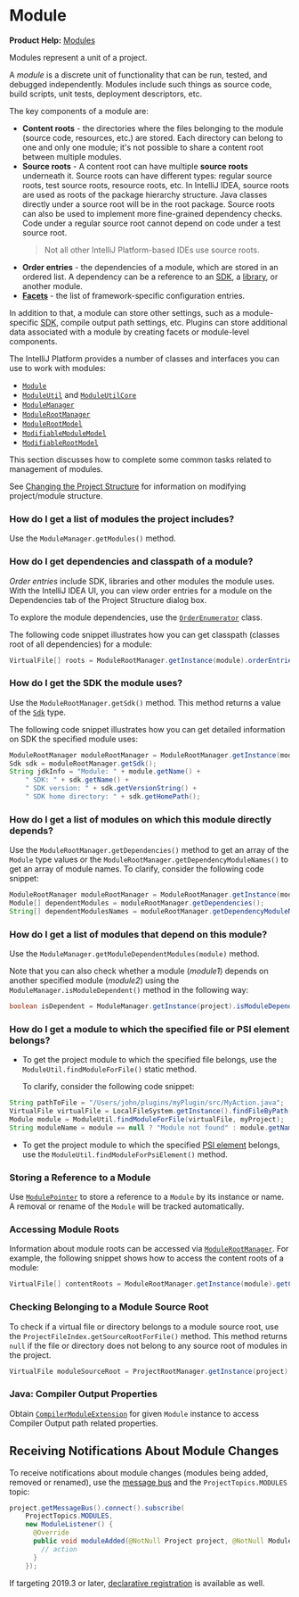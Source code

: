 <!-- Copyright 2000-2023 JetBrains s.r.o. and other contributors. Use of this source code is governed by the Apache 2.0 license that can be found in the LICENSE file. -->

# Module

<tldr>

**Product Help:** [Modules](https://www.jetbrains.com/help/idea/modules.html)

</tldr>

<link-summary>Modules represent a unit of a project.</link-summary>

A _module_ is a discrete unit of functionality that can be run, tested, and debugged independently.
Modules include such things as source code, build scripts, unit tests, deployment descriptors, etc.

The key components of a module are:
* **Content roots** - the directories where the files belonging to the module (source code, resources, etc.) are stored.
  Each directory can belong to one and only one module; it's not possible to share a content root between multiple modules.
* **Source roots** - A content root can have multiple **source roots** underneath it.
  Source roots can have different types: regular source roots, test source roots, resource roots, etc.
  In IntelliJ IDEA, source roots are used as roots of the package hierarchy structure.
  Java classes directly under a source root will be in the root package.
  Source roots can also be used to implement more fine-grained dependency checks.
  Code under a regular source root cannot depend on code under a test source root.
  > Not all other IntelliJ Platform-based IDEs use source roots.
* **Order entries** - the dependencies of a module, which are stored in an ordered list.
  A dependency can be a reference to an [SDK](sdk.md), a [library](library.md), or another module.
* **[Facets](facet.md)** - the list of framework-specific configuration entries.

In addition to that, a module can store other settings, such as a module-specific [SDK](sdk.md), compile output path settings, etc.
Plugins can store additional data associated with a module by creating facets or module-level components.

The IntelliJ Platform provides a number of classes and interfaces you can use to work with modules:

* [`Module`](%gh-ic%/platform/core-api/src/com/intellij/openapi/module/Module.java)
* [`ModuleUtil`](%gh-ic%/platform/lang-api/src/com/intellij/openapi/module/ModuleUtil.java) and [`ModuleUtilCore`](%gh-ic%/platform/projectModel-api/src/com/intellij/openapi/module/ModuleUtilCore.java)
* [`ModuleManager`](%gh-ic%/platform/projectModel-api/src/com/intellij/openapi/module/ModuleManager.kt)
* [`ModuleRootManager`](%gh-ic%/platform/projectModel-api/src/com/intellij/openapi/roots/ModuleRootManager.java)
* [`ModuleRootModel`](%gh-ic%/platform/projectModel-api/src/com/intellij/openapi/roots/ModuleRootModel.java)
* [`ModifiableModuleModel`](%gh-ic%/platform/projectModel-api/src/com/intellij/openapi/module/ModifiableModuleModel.java)
* [`ModifiableRootModel`](%gh-ic%/platform/projectModel-api/src/com/intellij/openapi/roots/ModifiableRootModel.java)

This section discusses how to complete some common tasks related to management of modules.

See [Changing the Project Structure](project.md#changing-the-project-structure) for information on modifying project/module structure.

### How do I get a list of modules the project includes?

Use the `ModuleManager.getModules()` method.

### How do I get dependencies and classpath of a module?

_Order entries_ include SDK, libraries and other modules the module uses.
With the IntelliJ IDEA UI, you can view order entries for a module on the <control>Dependencies</control> tab of the <control>Project Structure</control> dialog box.

To explore the module dependencies, use the [`OrderEnumerator`](%gh-ic%/platform/projectModel-api/src/com/intellij/openapi/roots/OrderEnumerator.java) class.

The following code snippet illustrates how you can get classpath (classes root of all dependencies) for a module:

```java
VirtualFile[] roots = ModuleRootManager.getInstance(module).orderEntries().classes().getRoots();
```

### How do I get the SDK the module uses?

Use the `ModuleRootManager.getSdk()` method.
This method returns a value of the [`Sdk`](%gh-ic%/platform/projectModel-api/src/com/intellij/openapi/projectRoots/Sdk.java) type.

The following code snippet illustrates how you can get detailed information on SDK the specified module uses:

```java
ModuleRootManager moduleRootManager = ModuleRootManager.getInstance(module);
Sdk sdk = moduleRootManager.getSdk();
String jdkInfo = "Module: " + module.getName() +
    " SDK: " + sdk.getName() +
    " SDK version: " + sdk.getVersionString() +
    " SDK home directory: " + sdk.getHomePath();
```

### How do I get a list of modules on which this module directly depends?

Use the `ModuleRootManager.getDependencies()` method to get an array of the `Module` type values or the `ModuleRootManager.getDependencyModuleNames()` to get an array of module names.
To clarify, consider the following code snippet:

```java
ModuleRootManager moduleRootManager = ModuleRootManager.getInstance(module);
Module[] dependentModules = moduleRootManager.getDependencies();
String[] dependentModulesNames = moduleRootManager.getDependencyModuleNames();
```

### How do I get a list of modules that depend on this module?

Use the `ModuleManager.getModuleDependentModules(module)` method.

Note that you can also check whether a module (*module1*) depends on another specified module (*module2*) using the `ModuleManager.isModuleDependent()` method in the following way:

```java
boolean isDependent = ModuleManager.getInstance(project).isModuleDependent(module1, module2);
```

### How do I get a module to which the specified file or PSI element belongs?

* To get the project module to which the specified file belongs, use the `ModuleUtil.findModuleForFile()` static method.

    To clarify, consider the following code snippet:

```java
String pathToFile = "/Users/john/plugins/myPlugin/src/MyAction.java";
VirtualFile virtualFile = LocalFileSystem.getInstance().findFileByPath(pathToFile);
Module module = ModuleUtil.findModuleForFile(virtualFile, myProject);
String moduleName = module == null ? "Module not found" : module.getName();
```

* To get the project module to which the specified [PSI element](psi_elements.md) belongs, use the `ModuleUtil.findModuleForPsiElement()` method.

### Storing a Reference to a Module

Use [`ModulePointer`](%gh-ic%/platform/projectModel-api/src/com/intellij/openapi/module/ModulePointer.java) to store a reference to a `Module` by its instance or name.
A removal or rename of the `Module` will be tracked automatically.

### Accessing Module Roots

Information about module roots can be accessed via [`ModuleRootManager`](%gh-ic%/platform/projectModel-api/src/com/intellij/openapi/roots/ModuleRootManager.java).
For example, the following snippet shows how to access the content roots of a module:

```java
VirtualFile[] contentRoots = ModuleRootManager.getInstance(module).getContentRoots();
```

### Checking Belonging to a Module Source Root

To check if a virtual file or directory belongs to a module source root, use the `ProjectFileIndex.getSourceRootForFile()` method.
This method returns `null` if the file or directory does not belong to any source root of modules in the project.

```java
VirtualFile moduleSourceRoot = ProjectRootManager.getInstance(project).getFileIndex().getSourceRootForFile(virtualFileOrDirectory);
```

### Java: Compiler Output Properties

Obtain [`CompilerModuleExtension`](%gh-ic%/platform/projectModel-api/src/com/intellij/openapi/roots/CompilerModuleExtension.java) for given `Module` instance to access <control>Compiler Output</control> path related properties.

## Receiving Notifications About Module Changes

To receive notifications about module changes (modules being added, removed or renamed), use the [message bus](messaging_infrastructure.md) and the `ProjectTopics.MODULES` topic:

```java
project.getMessageBus().connect().subscribe(
    ProjectTopics.MODULES,
    new ModuleListener() {
      @Override
      public void moduleAdded(@NotNull Project project, @NotNull Module module) {
        // action
      }
    });
```

If targeting 2019.3 or later, [declarative registration](plugin_listeners.md) is available as well.
